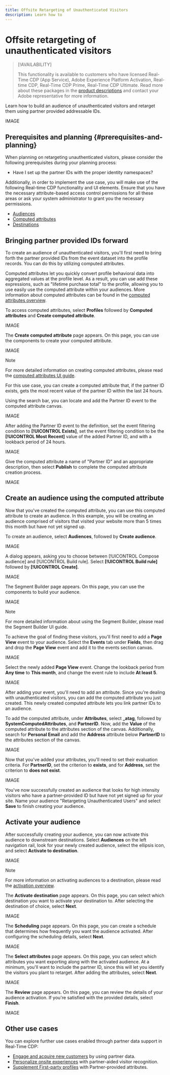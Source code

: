 ```yaml
---
title: Offsite Retargeting of Unauthenticated Visitors
description: Learn how to 
---
```


# Offsite retargeting of unauthenticated visitors

>[!AVAILABILITY]
>
>This functionality is available to customers who have licensed Real-Time CDP (App Service), Adobe Experience Platform Activation, Real-time CDP, Real-Time CDP Prime, Real-Time CDP Ultimate. Read more about these packages in the [product descriptions](https://helpx.adobe.com/legal/product-descriptions.html) and contact your Adobe representative for more information.

Learn how to build an audience of unauthenticated visitors and retarget them using partner provided addressable IDs.

IMAGE

## Prerequisites and planning {#prerequisites-and-planning}

When planning on retargeting unauthenticated visitors, please consider the following prerequisites during your planning process:

- Have I set up the partner IDs with the proper identity namespaces?

Additionally, in order to implement the use case, you will make use of the following Real-time CDP functionality and UI elements. Ensure that you have the necessary attribute-based access control permissions for all these areas or ask your system administrator to grant you the necessary permissions.

- [Audiences](../../segmentation/home.md)
- [Computed attributes](../../profile/computed-attributes/overview.md)
- [Destinations](../../destinations/home.md)

## Bringing partner provided IDs forward

To create an audience of unauthenticated visitors, you'll first need to bring forth the partner provided IDs from the event dataset into the profile records. You can do this by utilizing computed attributes.

Computed attributes let you quickly convert profile behavioral data into aggregated values at the profile level. As a result, you can use add these expressions, such as "lifetime purchase total" to the profile, allowing you to use easily use the computed attribute within your audiences. More information about computed attributes can be found in the [computed attributes overview](../../profile/computed-attributes/overview.md).

To access computed attributes, select **Profiles** followed by **Computed attributes** and **Create computed attribute**.

IMAGE

The **Create computed attribute** page appears. On this page, you can use the components to create your computed attribute.

IMAGE

>[!NOTE]
>
>For more detailed information on creating computed attributes, please read the [computed attributes UI guide](../../profile/computed-attributes/ui.md).

For this use case, you can create a computed attribute that, if the partner ID exists, gets the most recent value of the partner ID within the last 24 hours.

Using the search bar, you can locate and add the Partner ID event to the computed attribute canvas.

IMAGE

After adding the Partner ID event to the definition, set the event filtering condition to **[!UICONTROL Exists]**, set the event filtering condition to be the **[!UICONTROL Most Recent]** value of the added Partner ID, and with a lookback period of 24 hours.

IMAGE

Give the computed attribute a name of "Partner ID" and an appropriate description, then select **Publish** to complete the computed attribute creation process.

IMAGE

## Create an audience using the computed attribute

Now that you've created the computed attribute, you can use this computed attribute to create an audience. In this example, you will be creating an audience comprised of visitors that visited your website more than 5 times this month but have not yet signed up.

To create an audience, select **Audiences**, followed by **Create audience**.

IMAGE

A dialog appears, asking you to choose between [!UICONTROL Compose audience] and [!UICONTROL Build rule]. Select **[!UICONTROL Build rule]** followed by **[!UICONTROL Create]**.

IMAGE

The Segment Builder page appears. On this page, you can use the components to build your audience.

IMAGE

>[!NOTE]
>
>For more detailed information about using the Segment Builder, please read the Segment Builder UI guide.

To achieve the goal of finding these visitors, you'll first need to add a **Page View** event to your audience. Select the **Events** tab under **Fields**, then drag and drop the **Page View** event and add it to the events section canvas.

IMAGE

Select the newly added **Page View** event. Change the lookback period from **Any time** to **This month**, and change the event rule to include **At least 5**.

IMAGE

After adding your event, you'll need to add an attribute. Since you're dealing with unauthenticated visitors, you can add the computed attribute you just created. This newly created computed attribute lets you link partner IDs to an audience.

To add the computed attribute, under **Attributes**, select **_atag**, followed by **SystemComputedAttributes**, and **PartnerID**. Now, add the **Value** of the computed attribute to the attributes section of the canvas. Additionally, search for **Personal Email** and add the **Address** attribute below **PartnerID** to the attributes section of the canvas.

IMAGE

Now that you've added your attributes, you'll need to set their evaluation criteria. For **PartnerID**, set the criterion to **exists**, and for **Address**, set the criterion to **does not exist**.

IMAGE

You've now successfully created an audience that looks for high intensity visitors who have a partner-provided ID but have not yet signed up for your site. Name your audience "Retargeting Unauthenticated Users" and select **Save** to finish creating your audience.

## Activate your audience

After successfully creating your audience, you can now activate this audience to downstream destinations. Select **Audiences** on the left navigation rail, look for your newly created audience, select the ellipsis icon, and select **Activate to destination**. 

IMAGE

>[!NOTE]
>
>For more information on activating audiences to a destination, please read the [activation overview](../../destinations/ui/activation-overview.md).

The **Activate destination** page appears. On this page, you can select which destination you want to activate your destination to. After selecting the destination of choice, select **Next**.

IMAGE

The **Scheduling** page appears. On this page, you can create a schedule that determines how frequently you want the audience activated. After configuring the scheduling details, select **Next**.

IMAGE

The **Select attributes** page appears. On this page, you can select which attributes you want exporting along with the activated audience. At a minimum, you'll want to include the partner ID, since this will let you identify the visitors you plant to retarget. After adding the attributes, select **Next**.

IMAGE

The **Review** page appears. On this page, you can review the details of your audience activation. If you're satisfied with the provided details, select **Finish**.

IMAGE

## Other use cases

You can explore further use cases enabled through partner data support in Real-Time CDP:

- [Engage and acquire new customers](./prospecting.md) by using partner data.
- [Personalize onsite experiences](./offsite-retargeting.md) with partner-aided visitor recognition.
- [Supplement First-party profiles](./supplement-first-party-profiles.md) with Partner-provided attributes.
